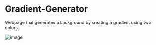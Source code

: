 # Gradient-Generator

Webpage that generates a background by creating a gradient using two colors.

![image](https://user-images.githubusercontent.com/42816266/149844124-e4dbba13-684d-4631-8632-c6a91f5c41a9.png)
